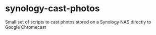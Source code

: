 synology-cast-photos
====================

Small set of scripts to cast photos stored on a Synology NAS directly to Google Chromecast
